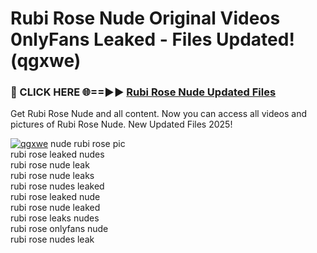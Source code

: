 # Rubi Rose Nude Original Videos 0nlyFans Leaked - Files Updated! (qgxwe)

<h3>🔴 CLICK HERE 🌐==►► <a href="https://tinyurl.com/5h6xmrr3" rel="nofollow">Rubi Rose Nude Updated Files</a></h3>

Get Rubi Rose Nude and all content. Now you can access all videos and pictures of Rubi Rose Nude. New Updated Files 2025!

[![qgxwe](https://i.imgur.com/KVD873Z.gif)](https://tinyurl.com/5h6xmrr3)
nude rubi rose pic<br>
rubi rose leaked nudes<br>
rubi rose nude leak<br>
rubi rose nude leaks<br>
rubi rose nudes leaked<br>
rubi rose leaked nude<br>
rubi rose nude leaked<br>
rubi rose leaks nudes<br>
rubi rose onlyfans nude<br>
rubi rose nudes leak